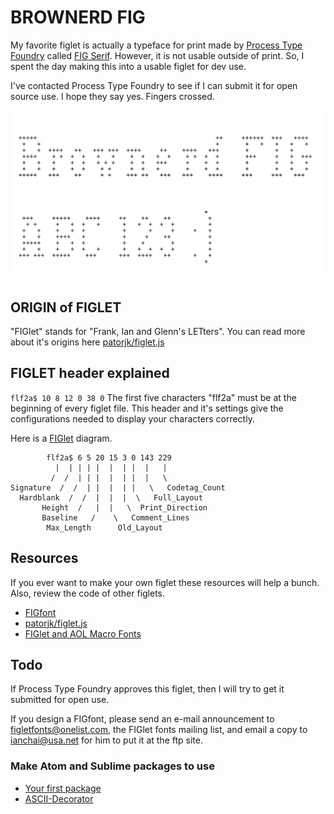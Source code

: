 # BROWNERD FIG

My favorite figlet is actually a typeface for print made by [Process Type Foundry](http://processtypefoundry.com/) called [FIG Serif](http://processtypefoundry.com/fonts/fig/). However, it is not usable outside of print. So, I spent the day making this into a usable figlet for dev use.

I've contacted Process Type Foundry to see if I can submit it for open source use. I hope they say yes. Fingers crossed.

![Brownerd FIG screenshot](brownerd-FIG.png)


## ORIGIN of FIGLET

"FIGlet" stands for "Frank, Ian and Glenn's LETters". You can read more about it's origins here [patorjk/figlet.js](https://github.com/patorjk/figlet.js/blob/master/doc/figfont.txt)


## FIGLET header explained

`flf2a$ 10 8 12 0 38 0` The first five characters "flf2a" must be at the beginning of every figlet file. This header and it's settings give the configurations needed to display your characters correctly.

Here is a [FIGlet](http://www.jave.de/figlet/figfont.html) diagram.

```
        flf2a$ 6 5 20 15 3 0 143 229
          |  | | | |  |  | |  |   |
         /  /  | | |  |  | |  |   \
Signature  /  /  | |  |  | |   \   Codetag_Count
  Hardblank  /  /  |  |  |  \   Full_Layout
       Height  /   |  |   \  Print_Direction
       Baseline   /    \   Comment_Lines
        Max_Length      Old_Layout
```

## Resources
If you ever want to make your own figlet these resources will help a bunch. Also, review the code of other figlets.

- [FIGfont](http://www.jave.de/figlet/figfont.html)
- [patorjk/figlet.js](https://github.com/patorjk/figlet.js/blob/master/doc/figfont.txt)
- [FIGlet and AOL Macro Fonts](http://patorjk.com/software/taag/#p=display&f=Graffiti&t=Type%20Something%20)


## Todo
If Process Type Foundry approves this figlet, then I will try to get it submitted for open use.

If you design a FIGfont, please send an e-mail announcement to
<figletfonts@onelist.com>, the FIGlet fonts mailing list, and email a copy
to ianchai@usa.net for him to put it at the ftp site.

### Make Atom and Sublime packages to use
- [Your first package](https://atom.io/docs/latest/your-first-package)
- [ASCII-Decorator](https://github.com/viisual/ASCII-Decorator)
